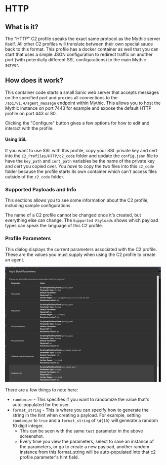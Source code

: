 # HTTP

## What is it?

The "HTTP" C2 profile speaks the exact same protocol as the Mythic server itself. All other C2 profiles will translate between their own special sauce back to this format. This profile has a docker container as well that you can start that uses a simple JSON configuration to redirect traffic on another port (with potentially different SSL configurations) to the main Mythic server.

## How does it work?

This container code starts a small Sanic web server that accepts messages on the specified port and proxies all connections to the `/api/v1.4/agent_message` endpoint within Mythic. This allows you to host the Mythic instance on port 7443 for example and expose the default HTTP profile on port 443 or 80.

Clicking the "Configure" button gives a few options for how to edit and interact with the profile.

#### Using SSL

If you want to use SSL with this profile, copy your SSL private key and cert into the `C2_Profiles/HTTP/c2_code` folder and update the `config.json` file to have the `key_path` and `cert_path` variables be the name of the private key and cert you copied over. You _have_ to copy the two files into this `c2_code` folder because the profile starts its own container which can't access files outside of the `c2_code` folder.

### Supported Payloads and Info

This sections allows you to see some information about the C2 profile, including sample configurations.

The name of a C2 profile cannot be changed once it's created, but everything else can change. The `Supported Payloads` shows which payload types can speak the language of this C2 profile.

### Profile Parameters

This dialog displays the current parameters associated with the C2 profile. These are the values you must supply when using the C2 profile to create an agent.

![Default C2 Profile parameters](<../.gitbook/assets/Screen Shot 2022-03-10 at 12.41.52 PM.png>)

There are a few things to note here:

* `randomize` - This specifies if you want to randomize the value that's auto-populated for the user.
* `format_string` - This is where you can specify how to generate the string in the hint when creating a payload. For example, setting `randomize` to `true` and a `format_string` of `\d{10}` will generate a random 10 digit integer.
  * This can be seen with the same `test` parameter in the above screenshot.
  * Every time you view the parameters, select to save an instance of the parameters, or go to create a new payload, another random instance from this format\_string will be auto-populated into that c2 profile parameter's hint field.
